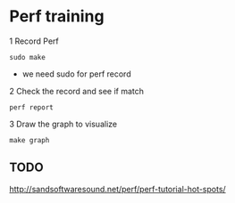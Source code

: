 # Perf training


1 Record Perf

```
sudo make
```

* we need sudo for perf record

2 Check the record and see if match

```
perf report
```

3 Draw the graph to visualize

```
make graph
```
## TODO

http://sandsoftwaresound.net/perf/perf-tutorial-hot-spots/


